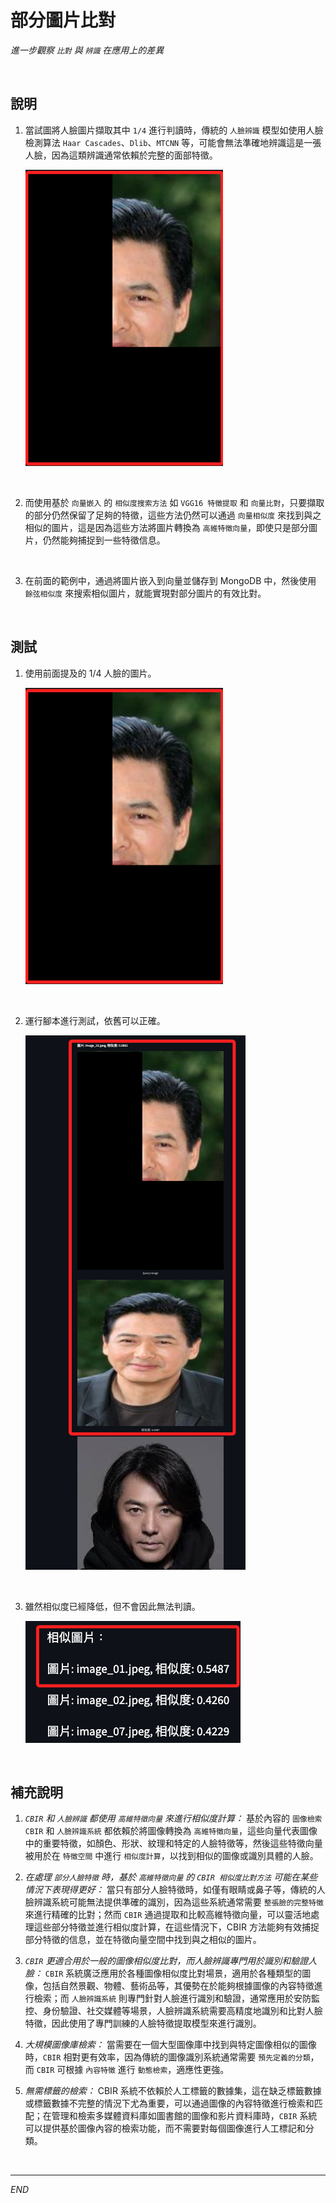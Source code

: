 # 部分圖片比對

_進一步觀察 `比對` 與 `辨識` 在應用上的差異_

<br>

## 說明

1. 當試圖將人臉圖片擷取其中 `1/4` 進行判讀時，傳統的 `人臉辨識` 模型如使用人臉檢測算法 `Haar Cascades`、`Dlib`、`MTCNN` 等，可能會無法準確地辨識這是一張人臉，因為這類辨識通常依賴於完整的面部特徵。

    ![](images/img_74.png)

<br>

2. 而使用基於 `向量嵌入` 的 `相似度搜索方法` 如 `VGG16 特徵提取` 和 `向量比對`，只要擷取的部分仍然保留了足夠的特徵，這些方法仍然可以通過 `向量相似度` 來找到與之相似的圖片，這是因為這些方法將圖片轉換為 `高維特徵向量`，即使只是部分圖片，仍然能夠捕捉到一些特徵信息。

<br>

3. 在前面的範例中，通過將圖片嵌入到向量並儲存到 MongoDB 中，然後使用 `餘弦相似度` 來搜索相似圖片，就能實現對部分圖片的有效比對。

<br>

## 測試

1. 使用前面提及的 1/4 人臉的圖片。

    ![](images/img_74.png)

<br>

2. 運行腳本進行測試，依舊可以正確。

    ![](images/img_75.png)

<br>

3. 雖然相似度已經降低，但不會因此無法判讀。

    ![](images/img_76.png)

<br>

## 補充說明

1. _`CBIR` 和 `人臉辨識` 都使用 `高維特徵向量` 來進行相似度計算：_ 基於內容的 `圖像檢索 CBIR` 和 `人臉辨識系統` 都依賴於將圖像轉換為 `高維特徵向量`，這些向量代表圖像中的重要特徵，如顏色、形狀、紋理和特定的人臉特徵等，然後這些特徵向量被用於在 `特徵空間` 中進行 `相似度計算`，以找到相似的圖像或識別具體的人臉。

2. _在處理 `部分人臉特徵` 時，基於 `高維特徵向量` 的 `CBIR 相似度比對方法` 可能在某些情況下表現得更好：_ 當只有部分人臉特徵時，如僅有眼睛或鼻子等，傳統的人臉辨識系統可能無法提供準確的識別，因為這些系統通常需要 `整張臉的完整特徵` 來進行精確的比對；然而 `CBIR` 通過提取和比較高維特徵向量，可以靈活地處理這些部分特徵並進行相似度計算，在這些情況下，CBIR 方法能夠有效捕捉部分特徵的信息，並在特徵向量空間中找到與之相似的圖片。

3. _`CBIR` 更適合用於一般的圖像相似度比對，而人臉辨識專門用於識別和驗證人臉：_ `CBIR` 系統廣泛應用於各種圖像相似度比對場景，適用於各種類型的圖像，包括自然景觀、物體、藝術品等，其優勢在於能夠根據圖像的內容特徵進行檢索；而 `人臉辨識系統` 則專門針對人臉進行識別和驗證，通常應用於安防監控、身份驗證、社交媒體等場景，人臉辨識系統需要高精度地識別和比對人臉特徵，因此使用了專門訓練的人臉特徵提取模型來進行識別。

4. _大規模圖像庫檢索：_ 當需要在一個大型圖像庫中找到與特定圖像相似的圖像時，`CBIR` 相對更有效率，因為傳統的圖像識別系統通常需要 `預先定義的分類`，而 `CBIR` 可根據 `內容特徵` 進行 `動態檢索`，適應性更強。

5. _無需標籤的檢索：_ CBIR 系統不依賴於人工標籤的數據集，這在缺乏標籤數據或標籤數據不完整的情況下尤為重要，可以通過圖像的內容特徵進行檢索和匹配；在管理和檢索多媒體資料庫如圖書館的圖像和影片資料庫時，`CBIR` 系統可以提供基於圖像內容的檢索功能，而不需要對每個圖像進行人工標記和分類。

<br>

___

_END_